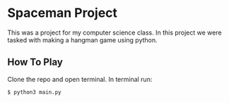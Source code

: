 # Spaceman Project

This was a project for my computer science class. In this project we were tasked with making a hangman game using python.

## How To Play

Clone the repo and open terminal. In terminal run:

    $ python3 main.py
